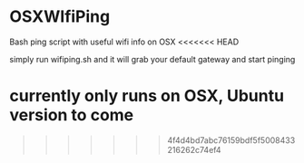 # OSXWIfiPing
Bash ping script with useful wifi info on OSX
<<<<<<< HEAD

simply run wifiping.sh and it will grab your default gateway and start pinging

currently only runs on OSX, Ubuntu version to come
=======
>>>>>>> 4f4d4bd7abc76159bdf5f5008433216262c74ef4
